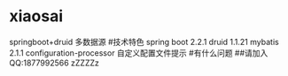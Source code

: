 # xiaosai
springboot+druid 多数据源
#技术特色
spring boot 2.2.1
druid 1.1.21
mybatis 2.1.1
configuration-processor 自定义配置文件提示
#有什么问题
##请加入QQ:1877992566
zZZZZz

